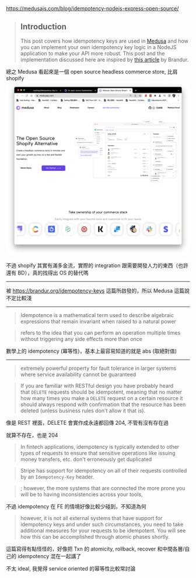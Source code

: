 https://medusajs.com/blog/idempotency-nodejs-express-open-source/
> ## Introduction
> This post covers how idempotency keys are used in [Medusa](https://www.medusajs.com/) and how you can implement your own idempotency key logic in a NodeJS application to make your API more robust. This post and the implementation discussed here are inspired by [this article](https://brandur.org/idempotency-keys) by Brandur.

總之 Medusa 看起來是一個 open source headless commerce store, 比肩 shopify
![](idem/__imgs/index-0616144845.png)

不過 shopify 其實有滿多金流，實際的 integration 跟需要開發人力的東西（也許還有 BD），真的找得出 OS 的替代嗎

---

被 https://brandur.org/idempotency-keys 這篇所啟發的，所以 Medusa 這篇說不定比較淺

---

> Idempotence is a mathematical term used to describe algebraic expressions that remain invariant when raised to a natural power

> refers to the idea that you can perform an operation multiple times without triggering any side effects more than once

數學上的 idempotency (冪等性)，基本上最容易知道的就是 abs (取絕對值)

---

> extremely powerful property for fault tolerance in larger systems where service availability cannot be guaranteed

> If you are familiar with RESTful design you have probably heard that `DELETE` requests should be idempotent, meaning that no matter how many times you make a `DELETE` request on a certain resource it should always respond with confirmation that the resource has been deleted (unless business rules don't allow it that is).

像是 REST 裡面，DELETE 會實作成永遠都回傳 204, 不管有沒有存在過

就算不存在，也是 204

> In fintech applications, idempotency is typically extended to other types of requests to ensure that sensitive operations like issuing money transfers, etc. don't erroneously get duplicated

> Stripe has support for idempotency on all of their requests controlled by an `Idempotency-Key` header.

> ; however, the more systems that are connected the more prone you will be to having inconsistencies across your tools,

不過 idempotency 在 FE 的情境好像比較少碰到，不知道為何

> however, it is not all external systems that have support for idempotency keys and under such circumstances, you need to take additional measures for your requests to be idempotent. You will see how this can be accomplished through atomic phases shortly.

這篇寫得有點怪怪的，好像把 Txn 的 atomicity, rollback, recover 和中間各層/自己的 idempotency 混在一起講了

不太 ideal, 我覺得 service oriented 的幂等性比較常討論
